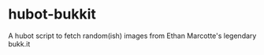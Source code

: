 hubot-bukkit
============

A hubot script to fetch random(ish) images from Ethan Marcotte's legendary bukk.it

